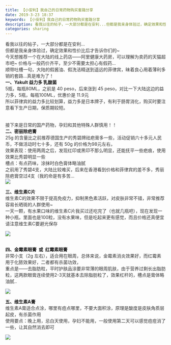 ```yaml
---
title: 【小安利】我自己的日常药物购买套路分享
date: 2019-3-23 18:37
keywords: 【小安利】我自己的日常药物购买套路分享
description: 看我以往的帖子，一大部分都是在安利...但都是我亲身体验过，确定效果和性价比后才告诉你们的~今天想推荐一个在大陆的线上药店——阿里健康大药房，可以理解为卖药的天猫超市吧~价格与一般药价齐平，至少不需要太担心有假药...顺带吐槽一句，大陆的假
categories: sharing
---
```

<td class="t_f" id="postmessage_3292926">

<div align="left"><font style="color:rgb(51, 51, 51)"><font face="&amp;quot">看我以往的帖子，一大部分都是在安利...</font></font></div><div align="left"><font style="color:rgb(51, 51, 51)"><font face="&amp;quot">但都是我亲身体验过，确定效果和性价比后才告诉你们的~</font></font></div><div align="left"><font style="color:rgb(51, 51, 51)"><font face="&amp;quot">今天想推荐一个在大陆的线上药店——阿里健康大药房，可以理解为卖药的天猫超市吧~ 价格与一般药价齐平，至少不需要太担心有假药...</font></font></div><div align="left"><font style="color:rgb(51, 51, 51)"><font face="&amp;quot">顺带吐槽一句，大陆的假酱油、假洗洁精送到遥远的菲律宾，昧着良心用着薄利多销的套路...真是难为了！</font></font></div><strong>一、Yakult 益力多 乳酸菌</strong><strong><font face="monospace"><img alt="" border="0" class="zoom" data-cf-modified-5a0fba46f79d83813b5dfb91-="" file="https://gss2.bdstatic.com/-fo3dSag_xI4khGkpoWK1HF6hhy/baike/w%3D268%3Bg%3D0/sign=e28e65c52d2eb938ec6d7df4ed59e208/3812b31bb051f8193071656ed8b44aed2e73e7ba.jpg" id="aimg_i3FHc" lazyloadthumb="1" onclick="" onmouseover="" src="https://gss2.bdstatic.com/-fo3dSag_xI4khGkpoWK1HF6hhy/baike/w%3D268%3Bg%3D0/sign=e28e65c52d2eb938ec6d7df4ed59e208/3812b31bb051f8193071656ed8b44aed2e73e7ba.jpg"/></font></strong><div align="left"><font style="color:rgb(51, 51, 51)"><font face="&amp;quot">5瓶，每瓶80ML，之前是 40 peso，后来涨到 45 peso，对比一下大陆这边的益力多，5瓶，每瓶100ML，优惠价是 11.9元</font></font></div><div align="left"><font style="color:rgb(51, 51, 51)"><font face="&amp;quot">所以菲律宾的益力多比较划算，益力多是日本牌子，有利于肠胃消化，购买时要注意看下生产日期，保质期较短。</font></font></div><br/>
<br/>
<div align="left"><font style="color:rgb(51, 51, 51)"><font face="&amp;quot">接下来是日常的国产药物，孕妇和其他特殊人群慎用！！</font></font></div><strong>二、密丽除疤膏</strong><div align="left"><font style="color:rgb(51, 51, 51)"><font face="&amp;quot">25g 的含量比之前推荐德国生产的秀碧牌祛疤膏多一些，活动促销六十多元人民币，不做活动时七十多，还有 50g 的价格为98元左右，</font></font></div><div align="left"><font style="color:rgb(51, 51, 51)"><font face="&amp;quot">效果表现：使用两周之后，发现红印或黑印不那么明显，还能抚平一些疤痕，使用效果比秀碧明显一些</font></font></div><div align="left"><font style="color:rgb(51, 51, 51)"><font face="&amp;quot">槽点：有点药味，涂抹时白色膏体略油腻</font></font></div><div align="left"><font style="color:rgb(51, 51, 51)"><font face="&amp;quot">之前用了秀碧4支，大陆比较难买，后来在香港看到价格和菲律宾的差不多，秀丽除疤膏空过4支（我的命是有多苦...</font></font></div><div align="left"><font style="color:rgb(51, 51, 51)"><font face="&amp;quot">

<img aid="1121162" data-cf-modified-5a0fba46f79d83813b5dfb91-="" file="data/attachment/forum/201903/23/183144hvo5jg70sgvgo88g.png.thumb.jpg" id="aimg_1121162" inpost="1" onclick="" onmouseover="" src="http://www.flw.ph/data/attachment/forum/201903/23/183144hvo5jg70sgvgo88g.png" style="cursor:pointer" zoomfile="data/attachment/forum/201903/23/183144hvo5jg70sgvgo88g.png"/>


</font></font></div><strong>三、维生素C片</strong><div align="left"><font style="color:rgb(51, 51, 51)"><font face="&amp;quot">维生素C的效果不限于提高免疫力，抑制黑色素活跃，对皮肤非常不错，非常推荐容易长晒斑的人群使用~</font></font></div><div align="left"><font style="color:rgb(51, 51, 51)"><font face="&amp;quot">一天一颗，有水果口味的维生素C片我买过还吃完了（也就几瓶吧），现在发现一种小瓶，里面也是100粒，没有水果味，但是吃起来更有感觉，而且价格还真便宜</font></font></div><div align="left"><font style="color:rgb(51, 51, 51)"><font face="&amp;quot">请注意维生素C要避光保存</font></font></div><div align="left"><font style="color:rgb(51, 51, 51)"><font face="&amp;quot">

<img aid="1121163" data-cf-modified-5a0fba46f79d83813b5dfb91-="" file="data/attachment/forum/201903/23/183451fzco0ysg78gc551c.png.thumb.jpg" id="aimg_1121163" inpost="1" onclick="" onmouseover="" src="http://www.flw.ph/data/attachment/forum/201903/23/183451fzco0ysg78gc551c.png" style="cursor:pointer" zoomfile="data/attachment/forum/201903/23/183451fzco0ysg78gc551c.png"/>


</font></font></div><br/>
<strong>四、金霉素眼膏  或  红霉素眼膏</strong><div align="left"><font style="color:rgb(51, 51, 51)"><font face="&amp;quot">非常小支（2g 左右），适合用在眼周，总体来说，金霉素消炎效果好，而红霉素用于化脓效果好，二者都有杀菌功效，</font></font></div><div align="left"><font style="color:rgb(51, 51, 51)"><font face="&amp;quot">重点是——去脂肪粒，平时护肤品涂要非常薄的眼周肌肤，由于营养过剩长出脂肪粒，这两款眼膏连续使用2-3天就基本去除脂肪粒了，效果杠杆的，槽点是膏体略油腻..</font></font></div><div align="left"><font style="color:rgb(51, 51, 51)"><font face="&amp;quot">

<img aid="1121164" data-cf-modified-5a0fba46f79d83813b5dfb91-="" file="data/attachment/forum/201903/23/183458csgnduunsgsnegb5.png.thumb.jpg" id="aimg_1121164" inpost="1" onclick="" onmouseover="" src="http://www.flw.ph/data/attachment/forum/201903/23/183458csgnduunsgsnegb5.png" style="cursor:pointer" zoomfile="data/attachment/forum/201903/23/183458csgnduunsgsnegb5.png"/>


</font></font></div><strong>五、维生素A膏</strong><div align="left"><font style="color:rgb(51, 51, 51)"><font face="&amp;quot">维生素A膏适合点涂，哪里有痘点哪里，不要大面积涂，原理是酸度是皮肤角质层起皮，有杀菌作用</font></font></div><div align="left"><font style="color:rgb(51, 51, 51)"><font face="&amp;quot">使用要点：晚上用，忌白天使用，孕妇不能用，一般使用第二天可以感觉痘痘消了一些，让其自然消去即可</font></font></div><div align="left"><font style="color:rgb(51, 51, 51)"><font face="&amp;quot">

<img aid="1121165" data-cf-modified-5a0fba46f79d83813b5dfb91-="" file="data/attachment/forum/201903/23/183516b5w5twutu055k0wp.png.thumb.jpg" id="aimg_1121165" inpost="1" onclick="" onmouseover="" src="http://www.flw.ph/data/attachment/forum/201903/23/183516b5w5twutu055k0wp.png" style="cursor:pointer" zoomfile="data/attachment/forum/201903/23/183516b5w5twutu055k0wp.png"/>


</font></font></div><font face="monospace"><br/>
</font><br/>
<br/>
</td>
